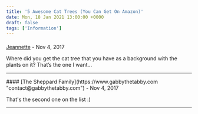 ```yaml
---
title: '5 Awesome Cat Trees (You Can Get On Amazon)'
date: Mon, 18 Jan 2021 13:00:00 +0000
draft: false
tags: ['Information']
---
```



#### 
[Jeannette]( "jsotoole@gmail.com") - <time datetime="2017-11-30 20:19:38">Nov 4, 2017</time>

Where did you get the cat tree that you have as a background with the plants on it? That’s the one I want…
<hr />
#### 
[The Sheppard Family](https://www.gabbythetabby.com "contact@gabbythetabby.com") - <time datetime="2017-11-30 20:34:36">Nov 4, 2017</time>

That's the second one on the list :)
<hr />

